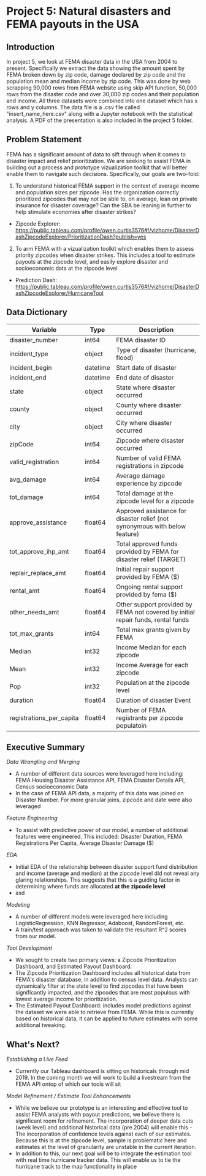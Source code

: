 # Project 5: Natural disasters and FEMA payouts in the USA


## Introduction

In project 5, we look at FEMA disaster data in the USA from 2004 to present. Specifically we extract the data showing the amount spent by FEMA broken down by zip code, damage declared by zip code and the population mean and median income by zip code. This was done by web scrapping 90,000 rows from FEMA website using skip API function, 50,000 rows from the disaster code and over 30,000 zip codes and their population and income. All three datasets were combined into one dataset which has x rows and y columns. The data file is a .csv file called "insert_name_here.csv" along with a Jupyter notebook with the statistical analysis. A PDF of the presentation is also included in the project 5 folder. 



## Problem Statement

FEMA has a significant amount of data to sift through when it comes to disaster impact and relief prioritization. We are seeking to assist FEMA in building out a process and prototype vizualization toolkit that will better enable them to navigate such decisions. Specifically, our goals are two-fold:

1) To understand historical FEMA support in the context of average income and population sizes per zipcode. Has the organization correctly prioritized zipcodes that may not be able to, on average, lean on private insurance for disaster coverage? Can the SBA be leaning in further to help stimulate economies after disaster strikes?
 - Zipcode Explorer: https://public.tableau.com/profile/owen.curtis3576#!/vizhome/DisasterDashZipcodeExplorer/PrioritizationDash?publish=yes

 
2) To arm FEMA with a vizualization toolkit which enables them to assess priority zipcodes when disaster strikes. This includes a tool to estimate payouts at the zipcode level, and easily explore disaster and socioeconomic data at the zipcode level
 - Prediction Dash: https://public.tableau.com/profile/owen.curtis3576#!/vizhome/DisasterDashZipcodeExplorer/HurricaneTool


## Data Dictionary
| Variable                 | Type     | Description                                                                      |
|--------------------------|----------|----------------------------------------------------------------------------------|
| disaster_number          | int64    | FEMA disaster ID                                                                 |
| incident_type            | object   | Type of disaster (hurricane, flood)                                              |
| incident_begin           | datetime | Start date of disaster                                                           |
| incident_end             | datetime | End date of disaster                                                             |
| state                    | object   | State where disaster occurred                                                    |
| county                   | object   | County where disaster occurred                                                   |
| city                     | object   | City where disaster occurred                                                     |
| zipCode                  | int64    | Zipcode where disaster occurred                                                  |
| valid_registration       | int64    | Number of valid FEMA registrations in zipcode                                    |
| avg_damage               | int64    | Average damage experience by zipcode                                             |
| tot_damage               | int64    | Total damage at the zipcode level for a zipcode                                  |
| approve_assistance       | float64  | Approved assistance for disaster relief (not synonymous with below feature)      |
| tot_approve_ihp_amt      | float64  | Total approved funds provided by FEMA for disaster relief (TARGET)               |
| replair_replace_amt      | float64  | Initial repair support provided by FEMA ($)                                      |
| rental_amt               | float64  | Ongoing rental support provided by fema ($)                                      |
| other_needs_amt          | float64  | Other support provided by FEMA not covered by initial repair funds, rental funds |
| tot_max_grants           | int64    | Total max grants given by FEMA                                                   |
| Median                   | int32    | Income Median for each zipcode                                                   |
| Mean                     | int32    | Income Average for each zipcode                                                  |
| Pop                      | int32    | Population at the zipcode level                                                  |
| duration                 | float64  | Duration of disaster Event                                                       |
| registrations_per_capita | float64  | Number of FEMA registrants per zipcode populatoin                                |


## Executive Summary

*Data Wrangling and Merging*
 - A number of different data sources were leveraged here including: FEMA Housing Disaster Assistance API, FEMA Disaster Details API, Census socioeconomic Data
 - In the case of FEMA API data, a majority of this data was joined on Disaster Number. For more granular joins, zipcode and date were also leveraged

*Feature Engineering*
 - To assist with predictive power of our model, a number of additional features were engineered. This included: Disaster Duration, FEMA Registrations Per Capita, Average Disaster Damage ($)
 

*EDA*
 - Initial EDA of the relationship between disaster support fund distribution and income (average and median) at the zipcode level did not reveal any glaring relationships. This suggests that this is a guiding factor in determining where funds are allocated **at the zipcode level**
 - asd

*Modeling*
 - A number of different models were leveraged here including LogisticRegression, KNN Regressor, Adaboost, RandomForest, etc.
 - A train/test approach was taken to validate the resultant R^2 scores from our model.

*Tool Development*
 - We sought to create two primary views: a Zipcode Prioritization Dashboard, and Estimated Payout Dashboard.
 - The Zipcode Prioritization Dashboard includes all historical data from FEMA's disaster database, in addition to census level data. Analysts can dynamically filter at the state level to find zipcodes that have been significantly impacted, and the zipcodes that are most populous with lowest average income for prioritization.
 - The Estimated Payout Dashboard: includes model predictions against the dataset we were able to retrieve from FEMA. While this is currently based on historical data, it can be applied to future estimates with some additional tweaking. 

## What's Next?

*Establishing a Live Feed*
 - Currently our Tableau dashboard is sitting on historicals through mid 2019. In the coming month we will work to build a livestream from the FEMA API ontop of which our tools will sit

*Model Refinement / Estimate Tool Enhancements*
 - While we believe our prototype is an interesting and effective tool to assist FEMA analysts with payout predictions, we believe there is significant room for refinement. The incorporation of deeper data cuts (week level) and additional historical data (pre 2004) will enable this
 -The incorporation of confidence levels against each of our estimates. Because this is at the zipcode level, sample is problematic here and estimates at the level of granularity are unstable in the current iteration.
 - In addition to this, our next goal will be to integrate the estimation tool with real time hurricane tracker data. This will enable us to tie the hurricane track to the map functionality in place




